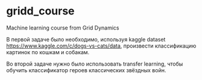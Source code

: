 # gridd_course
Machine learning course from Grid Dynamics

В первой задаче было необходимо, используя kaggle dataset https://www.kaggle.com/c/dogs-vs-cats/data, произвести классификацию картинок по кошкам и собакам. 

Во второй задаче нужно было использовать transfer learning, чтобы обучить классификатор героев классических звёздных войн.

